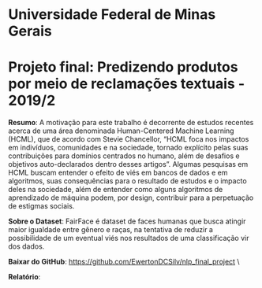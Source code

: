 # Universidade Federal de Minas Gerais
# Projeto final: Predizendo produtos por meio de reclamações textuais - 2019/2
**Resumo**: A motivação para este trabalho é decorrente de estudos recentes acerca de uma área denominada Human-Centered Machine Learning (HCML), que de acordo com Stevie Chancellor, “HCML foca nos impactos em indivíduos, comunidades e na sociedade, tornado explícito pelas suas contribuições para domínios centrados no humano, além de desafios e objetivos auto-declarados dentro desses artigos”. Algumas pesquisas em HCML buscam entender o efeito de viés em bancos de dados e em algoritmos, suas consequências para o resultado de estudos e o impacto deles na sociedade, além de entender como alguns algoritmos de aprendizado de máquina podem, por design, contribuir para a perpetuação de estigmas sociais.

**Sobre o Dataset**: FairFace é dataset de faces humanas que busca atingir maior igualdade entre gênero e raças, na tentativa de reduzir a possibilidade de um eventual viés nos resultados de uma classificação vir dos dados.

**Baixar do GitHub**: https://github.com/EwertonDCSilv/nlp_final_project \

**Relatório**: 
